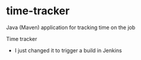 # time-tracker
Java (Maven) application for tracking time on the job

Time tracker
- I just changed it to trigger a build in Jenkins
